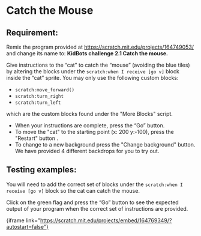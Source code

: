 # Catch the Mouse

## Requirement:

Remix the program provided at https://scratch.mit.edu/projects/164749053/ and change its name to: **KidBots challenge 2.1 Catch the mouse.**

Give instructions to the “cat” to catch the “mouse” (avoiding the blue tiles) by altering the blocks under the `scratch:when I receive [go v]` block inside the “cat” sprite. You may only use the following custom blocks:

  -   `scratch:move_forward()`
  -   `scratch:turn_right`
  -   `scratch:turn_left`

which are the custom blocks found under the "More Blocks" script.

  -   When your instructions are complete, press the “Go” button.
  -   To move the "cat" to the starting point (x: 200 y:-100), press the "Restart" button .
  -   To change to a new background press the "Change background" button. We have provided 4 different backdrops for you to try out.

## Testing examples:

You will need to add the correct set of blocks under the `scratch:when I receive [go v]` block so the cat can catch the mouse.

Click on the green flag and press the “Go” button to see the expected output of your program when the correct set of instructions are provided.

{iframe link="https://scratch.mit.edu/projects/embed/164769349/?autostart=false"}
